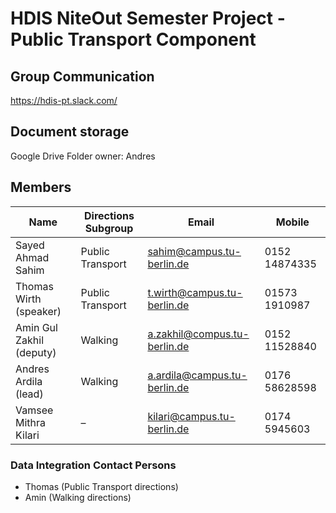 # HDIS NiteOut Semester Project - Public Transport Component

## Group Communication

https://hdis-pt.slack.com/

## Document storage

Google Drive
Folder owner: Andres

## Members

Name | Directions Subgroup | Email| Mobile
--- | --- | --- | ---
Sayed Ahmad Sahim  | Public Transport | <sahim@campus.tu-berlin.de> | 0152 14874335
Thomas Wirth (speaker) | Public Transport | <t.wirth@campus.tu-berlin.de> | 01573 1910987
Amin Gul Zakhil (deputy) | Walking | <a.zakhil@compus.tu-berlin.de> | 0152 11528840
Andres Ardila (lead) | Walking | <a.ardila@campus.tu-berlin.de> | 0176 58628598
Vamsee Mithra Kilari | – | <kilari@campus.tu-berlin.de> | 0174 5945603


### Data Integration Contact Persons

* Thomas (Public Transport directions)
* Amin (Walking directions)
